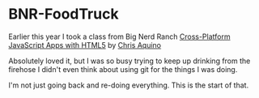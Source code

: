 BNR-FoodTruck
=============

Earlier this year I took a class from Big Nerd Ranch [Cross-Platform JavaScript Apps with HTML5](https://training.bignerdranch.com/classes/cross-platform-javascript-apps-with-html5) by [Chris Aquino](https://twitter.com/radishmouse)

Absolutely loved it, but I was so busy trying to keep up drinking from the firehose I didn't even think about using git for the things I was doing.

I'm not just going back and re-doing everything. This is the start of that.